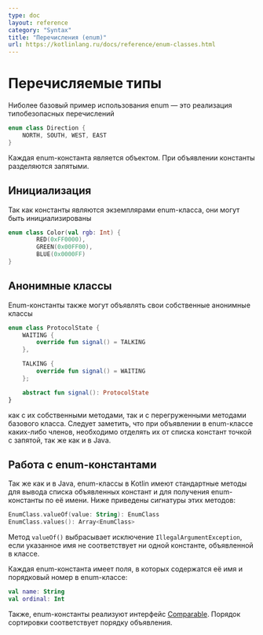 ```yaml
---
type: doc
layout: reference
category: "Syntax"
title: "Перечисления (enum)"
url: https://kotlinlang.ru/docs/reference/enum-classes.html
---
```


<!--# Enum Classes-->
# Перечисляемые типы

<!--The most basic usage of enum classes is implementing type-safe enums-->
Ниболее базовый пример использования enum — это реализация типобезопасных перечислений

``` kotlin
enum class Direction {
    NORTH, SOUTH, WEST, EAST
}
```

<!--Each enum constant is an object. Enum constants are separated with commas.-->
Каждая enum-константа является объектом. При объявлении константы разделяются запятыми.

<!--## Initialization-->
## Инициализация

<!--Since each enum is an instance of the enum class, they can be initialized-->
Так как константы являются экземплярами enum-класса, они могут быть инициализированы

``` kotlin
enum class Color(val rgb: Int) {
        RED(0xFF0000),
        GREEN(0x00FF00),
        BLUE(0x0000FF)
}
```

<!--## Anonymous Classes-->
## Анонимные классы

<!--Enum constants can also declare their own anonymous classes-->
Enum-константы также могут объявлять свои собственные анонимные классы

``` kotlin
enum class ProtocolState {
    WAITING {
        override fun signal() = TALKING
    },

    TALKING {
        override fun signal() = WAITING
    };

    abstract fun signal(): ProtocolState
}
```

<!--with their corresponding methods, as well as overriding base methods. Note that if the enum class defines any
members, you need to separate the enum constant definitions from the member definitions with a semicolon, just like
in Java.-->
как с их собственными методами, так и с перегруженными методами базового класса. Следует заметить, что при объявлении 
в enum-классе каких-либо членов, необходимо отделять их от списка констант точкой с запятой, так же как и в Java.

<!--## Working with Enum Constants-->
## Работа с enum-константами

<!--Just like in Java, enum classes in Kotlin have synthetic methods allowing to list
the defined enum constants and to get an enum constant by its name. The signatures
of these methods are as follows (assuming the name of the enum class is `EnumClass`):-->
Так же как и в Java, enum-классы в Kotlin имеют стандартные методы для вывода списка объявленных констант и для получения enum-константы по её имени.
Ниже приведены сигнатуры этих методов: 

``` kotlin
EnumClass.valueOf(value: String): EnumClass
EnumClass.values(): Array<EnumClass>
```

<!--The `valueOf()` method throws an `IllegalArgumentException` if the specified name does
not match any of the enum constants defined in the class.-->
Метод `valueOf()` выбрасывает исключение `IllegalArgumentException`, если указанное имя не соответствует ни одной константе, объявленной в классе.

<!--Every enum constant has properties to obtain its name and position in the enum class declaration:-->
Каждая enum-константа имеет поля, в которых содержатся её имя и порядковый номер в enum-классе:

``` kotlin
val name: String
val ordinal: Int
```

<!--The enum constants also implement the [Comparable](/api/latest/jvm/stdlib/kotlin/-comparable/index.html) interface, with the natural order being the order in which they are defined in the enum class.-->
Также, enum-константы реализуют интерфейс [Comparable](http://kotlinlang.org/api/latest/jvm/stdlib/kotlin/-comparable/index.html). Порядок сортировки соответствует порядку объявления.
